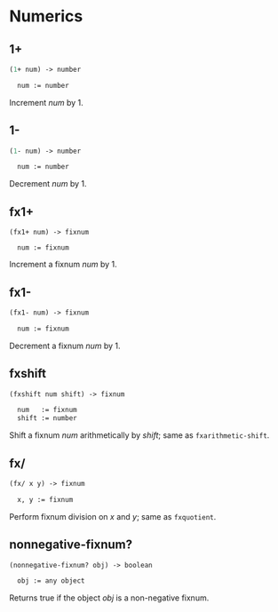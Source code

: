 # Numerics

## 1+
``` scheme
(1+ num) -> number

  num := number
```

Increment *num* by 1.

## 1-
``` scheme
(1- num) -> number

  num := number
```

Decrement *num* by 1.

## fx1+
```
(fx1+ num) -> fixnum

  num := fixnum
```

Increment a fixnum *num* by 1.

## fx1-
``` scheme
(fx1- num) -> fixnum

  num := fixnum
```

Decrement a fixnum *num* by 1.

## fxshift
``` scheme
(fxshift num shift) -> fixnum

  num   := fixnum
  shift := number
```

Shift a fixnum *num*  arithmetically by *shift*; same as `fxarithmetic-shift`.

## fx/
``` scheme
(fx/ x y) -> fixnum

  x, y := fixnum
```

Perform fixnum division on *x* and *y*; same as `fxquotient`.

## nonnegative-fixnum?
``` scheme
(nonnegative-fixnum? obj) -> boolean

  obj := any object
```

Returns true if the object *obj* is a non-negative fixnum.

